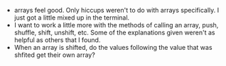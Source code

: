 - arrays feel good. Only hiccups weren't to do with arrays specifically. I just got a little mixed up in the terminal.
- I want to work a little more with the methods of calling an array, push, shuffle, shift, unshift, etc. Some of the explanations given weren't as helpful as others that I found. 
- When an array is shifted, do the values following the value that was shfited get their own array?